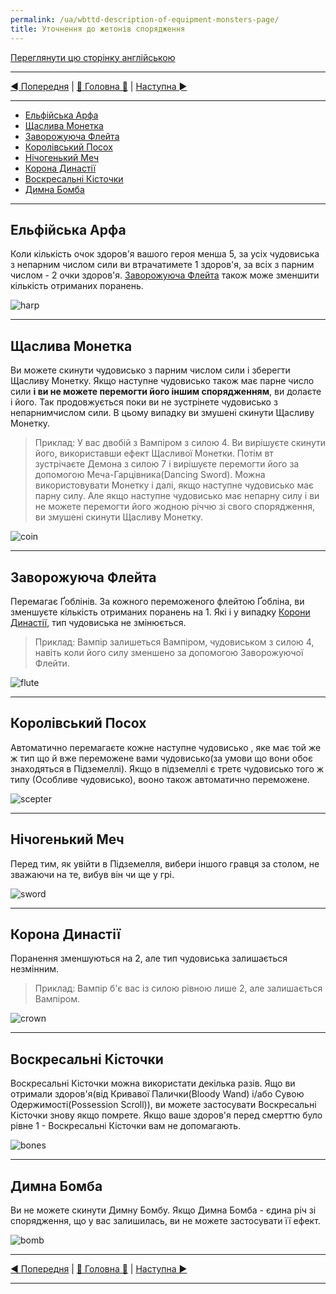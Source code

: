 ```yaml
---
permalink: /ua/wbttd-description-of-equipment-monsters-page/
title: Уточнення до жетонів спорядження
---
```


[Переглянути цю сторінку англійською](../en/ClarificationsOfEquipmentTilesPage.md)

***

[◄ Попередня](GamePlayPage.md) | [🚪 Головна 🚪](IndexPage.md) | [Наступна ►](DescriptionOfSpecialMonsters.md)

***

* [Ельфійська Арфа](#ельфійська-арфа)
* [Щаслива Монетка](#щаслива-монетка)
* [Заворожуюча Флейта](#заворожуюча-флейта)
* [Королівський Посох](#королівський-посох)
* [Нічогенький Меч](#нічогенький-меч)
* [Корона Династії](#корона-династії)
* [Воскресальні Кісточки](#воскресальні-кісточки)
* [Димна Бомба](#димна-бомба)

***

## Ельфійська Арфа

Коли кількість очок здоров'я вашого героя менша 5, за усіх чудовиська з непарним числом сили ви втрачатимете 1 здоров'я, за всіх з парним числом - 2 очки здоров'я. [Заворожуюча Флейта](#заворожуюча-флейта) також може зменшити кількість отриманих поранень.

![harp]

***

## Щаслива Монетка

Ви можете скинути чудовисько з парним числом сили і зберегти Щасливу Монетку. Якщо наступне чудовисько також має парне число сили **і ви не можете перемогти його іншим спорядженням**, ви долаєте і його. Так продовжується поки ви не зустрінете чудовисько з непарнимчислом сили. В цьому випадку ви змушені скинути Щасливу Монетку.

> Приклад: У вас двобій з Вампіром з силою 4. Ви вирішуєте скинути його, використавши ефект Щасливої Монетки. Потім вт зустрічаєте Демона з силою 7 і вирішуєте перемогти його за допомогою Меча-Гарцівника(Dancing Sword). Можна використовувати Монетку і далі, якщо наступне чудовисько має парну силу. Але якщо наступне чудовисько має непарну силу і ви не можете перемогти його жодною річчю зі свого спорядження, ви змушені скинути Щасливу Монетку.

![coin]

***

## Заворожуюча Флейта

Перемагає Ґоблінів.  За кожного переможеного флейтою Ґобліна, ви зменшуєте кількість отриманих поранень на 1. Які і у випадку [Корони Династії](#корона-династії), тип чудовиська не змінюється.

> Приклад: Вампір залишеться Вампіром, чудовиськом з силою 4, навіть коли його силу зменшено за допомогою Заворожуючої Флейти.

![flute]

***

## Королівський Посох

Автоматично перемагаєте кожне наступне чудовисько , яке має той же ж тип що й вже переможене вами чудовисько(за умови що вони обоє знаходяться в Підземеллі). Якщо в підземеллі є третє чудовисько того ж типу (Особливе чудовисько), вооно також автоматично переможене.

![scepter]

***

## Нічогенький Меч

Перед тим, як увійти в Підземелля, вибери іншого гравця за столом, не зважаючи на те, вибув він чи ще у грі.

![sword]

***

## Корона Династії

Поранення зменшуються на 2, але тип чудовиська залишається незмінним.

> Приклад: Вампір б'є вас із силою рівною лише 2, але залишається Вампіром.

![crown]

***

## Воскресальні Кісточки

Воскресальні Кісточки можна використати декілька разів. Ящо ви отримали здоров'я(від Кривавої Палички(Bloody Wand) і/або Сувою Одержимості(Possession Scroll)), ви можете застосувати Воскресальні Кісточки знову якщо помрете. Якщо ваше здоров'я перед смерттю було рівне 1 - Воскресальні Кісточки вам не допомагають.

![bones]

***

## Димна Бомба

Ви не можете скинути Димну Бомбу. Якщо Димна Бомба - єдина річ зі спорядження, що у вас залишилась, ви не можете застосувати її ефект.

![bomb]

***

[◄ Попередня](GamePlayPage.md) | [🚪 Головна 🚪](IndexPage.md) | [Наступна ►](DescriptionOfSpecialMonsters.md)

***

<!--Image links ref-->

[harp]: ../../resources/img/equipment1.jpg
[coin]: ../../resources/img/equipment2.jpg
[flute]: ../../resources/img/equipment3.jpg
[scepter]: ../../resources/img/equipment4.jpg
[sword]: ../../resources/img/equipment5.jpg
[crown]: ../../resources/img/equipment6.jpg
[bones]: ../../resources/img/equipment7.jpg
[bomb]: ../../resources/img/equipment8.jpg